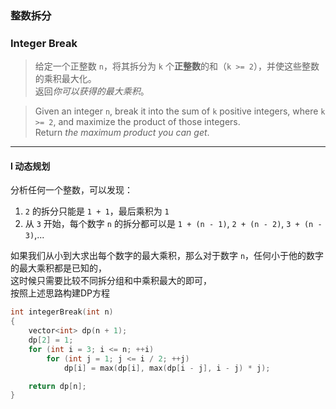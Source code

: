 ### 整数拆分
### Integer Break

> 给定一个正整数 `n`，将其拆分为 `k` 个**正整数**的和（`k >= 2`），并使这些整数的乘积最大化。  
> 返回*你可以获得的最大乘积*。  

> Given an integer `n`, break it into the sum of `k` positive integers, where `k >= 2`, and maximize the product of those integers.  
> Return *the maximum product you can get*.  

----------

#### I 动态规划

分析任何一个整数，可以发现：  
1. `2` 的拆分只能是 `1 + 1`，最后乘积为 `1`   
2. 从 `3` 开始，每个数字 `n` 的拆分都可以是 `1 + (n - 1)`, `2 + (n - 2)`, `3 + (n - 3)`,...  

如果我们从小到大求出每个数字的最大乘积，那么对于数字 `n`，任何小于他的数字的最大乘积都是已知的，  
这时候只需要比较不同拆分组和中乘积最大的即可，  
按照上述思路构建DP方程  

```cpp
int integerBreak(int n)
{
    vector<int> dp(n + 1);
    dp[2] = 1;
    for (int i = 3; i <= n; ++i)
        for (int j = 1; j <= i / 2; ++j)
            dp[i] = max(dp[i], max(dp[i - j], i - j) * j);

    return dp[n];
}
```
